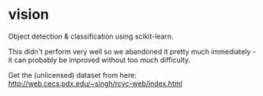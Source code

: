 # vision
Object detection &amp; classification using scikit-learn.

This didn't perform very well so we abandoned it pretty much immediately - it can probably be improved without too much difficulty.

Get the (unlicensed) dataset from here:
http://web.cecs.pdx.edu/~singh/rcyc-web/index.html
